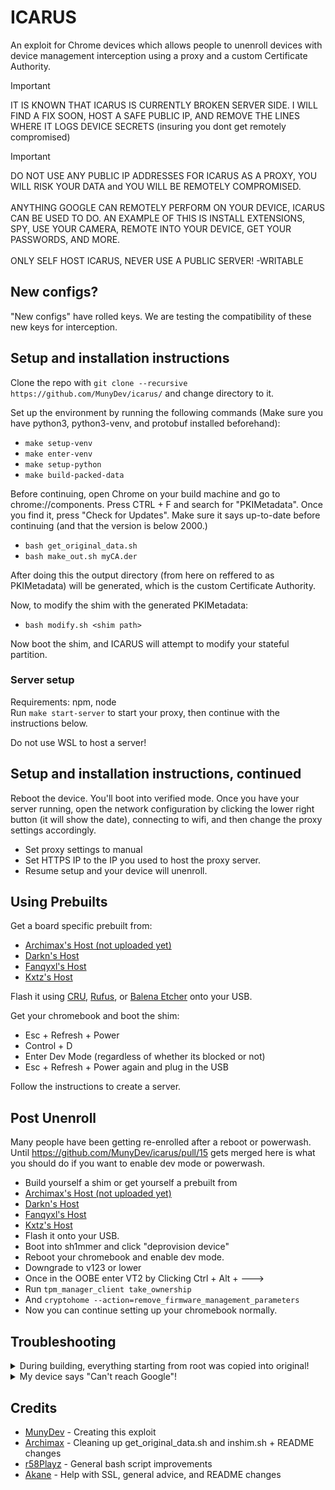 # ICARUS
An exploit for Chrome devices which allows people to unenroll devices with device management interception using a proxy and a custom Certificate Authority.
> [!IMPORTANT]
> IT IS KNOWN THAT ICARUS IS CURRENTLY BROKEN SERVER SIDE. I WILL FIND A FIX SOON, HOST A SAFE PUBLIC IP, AND REMOVE THE LINES WHERE IT LOGS DEVICE SECRETS (insuring you dont get remotely compromised)
  

> [!IMPORTANT]
> DO NOT USE ANY PUBLIC IP ADDRESSES FOR ICARUS AS A PROXY, YOU WILL RISK YOUR DATA and YOU WILL BE REMOTELY COMPROMISED.<br><br>
> ANYTHING GOOGLE CAN REMOTELY PERFORM ON YOUR DEVICE, ICARUS CAN BE USED TO DO. AN EXAMPLE OF THIS IS INSTALL EXTENSIONS, SPY, USE YOUR CAMERA, REMOTE INTO YOUR DEVICE, GET YOUR PASSWORDS, AND MORE.<br><br>
> ONLY SELF HOST ICARUS, NEVER USE A PUBLIC SERVER!
> -WRITABLE

## New configs?
"New configs" have rolled keys. We are testing the compatibility of these new keys for interception.

## Setup and installation instructions
Clone the repo with ``git clone --recursive https://github.com/MunyDev/icarus/`` and change directory to it.

Set up the environment by running the following commands (Make sure you have python3, python3-venv, and protobuf installed beforehand):

- `make setup-venv`
- `make enter-venv`
- `make setup-python`
- `make build-packed-data`

Before continuing, open Chrome on your build machine and go to chrome://components. Press CTRL + F and search for "PKIMetadata". Once you find it, press "Check for Updates". Make sure it says up-to-date before continuing (and that the version is below 2000.)
  
- `bash get_original_data.sh`
- `bash make_out.sh myCA.der`

After doing this the output directory (from here on reffered to as PKIMetadata) will be generated, which is the custom Certificate Authority.

Now, to modify the shim with the generated PKIMetadata:

- `bash modify.sh <shim path>`

Now boot the shim, and ICARUS will attempt to modify your stateful partition.

### Server setup
Requirements: npm, node  
Run `make start-server` to start your proxy, then continue with the instructions below.

Do not use WSL to host a server!

## Setup and installation instructions, continued
Reboot the device. You'll boot into verified mode. Once you have your server running, open the network configuration by clicking the lower right button (it will show the date), connecting to wifi, and then change the proxy settings accordingly.

- Set proxy settings to manual
- Set HTTPS IP to the IP you used to host the proxy server. 
- Resume setup and your device will unenroll. 

## Using Prebuilts
Get a board specific prebuilt from:
- [Archimax's Host (not uploaded yet)](https://dl.archima.xyz/)
- [Darkn's Host](https://dl.darkn.bio)
- [Fanqyxl's Host](https://dl.fanqyxl.net)
- [Kxtz's Host](https://dl.kxtz.dev)

Flash it using [CRU](https://chromewebstore.google.com/detail/chromebook-recovery-utili/pocpnlppkickgojjlmhdmidojbmbodfm?hl=en), [Rufus](https://rufus.ie), or [Balena Etcher](https://etcher.balena.io/) onto your USB.

Get your chromebook and boot the shim:
- Esc + Refresh + Power
- Control + D
- Enter Dev Mode (regardless of whether its blocked or not)
- Esc + Refresh + Power again and plug in the USB

Follow the instructions to create a server.

## Post Unenroll
Many people have been getting re-enrolled after a reboot or powerwash. Until https://github.com/MunyDev/icarus/pull/15 gets merged here is what you should do if you want to enable dev mode or powerwash.
- Build yourself a shim or get yourself a prebuilt from
- [Archimax's Host (not uploaded yet)](https://dl.archima.xyz/)
- [Darkn's Host](https://dl.darkn.bio)
- [Fanqyxl's Host](https://dl.fanqyxl.net)
- [Kxtz's Host](https://dl.kxtz.dev)
- Flash it onto your USB.
- Boot into sh1mmer and click "deprovision device"
- Reboot your chromebook and enable dev mode.
- Downgrade to v123 or lower
- Once in the OOBE enter VT2 by Clicking Ctrl + Alt + --->
- Run `tpm_manager_client take_ownership`
- And `cryptohome --action=remove_firmware_management_parameters`
- Now you can continue setting up your chromebook normally.
## Troubleshooting

<details>
  <summary>During building, everything starting from root was copied into original!</summary>

  Please run ``git pull`` on your local copy. This bug has been fixed.
</details>

<details>
  <summary>My device says "Can't reach Google"!</summary>
  
  - Make sure your device and the server are connected to the same network
  - If that didn't work, powerwash your device and re-run the modified shim, and keep the server running.
</details>

## Credits
- [MunyDev](https://github.com/MunyDev) - Creating this exploit
- [Archimax](https://github.com/EnterTheVoid-x86) - Cleaning up get_original_data.sh and inshim.sh + README changes
- [r58Playz](https://github.com/r58Playz) - General bash script improvements
- [Akane](https://github.com/genericness) - Help with SSL, general advice, and README changes
